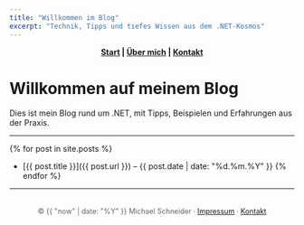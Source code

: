 ```yaml
---
title: "Willkommen im Blog"
excerpt: "Technik, Tipps und tiefes Wissen aus dem .NET-Kosmos"
---
```


<nav style="text-align: center; font-weight: bold; margin-bottom: 2rem;">
  <a href="/">Start</a> |
  <a href="/about/">Über mich</a> |
  <a href="/kontakt/">Kontakt</a>
</nav>


# Willkommen auf meinem Blog

Dies ist mein Blog rund um .NET, mit Tipps, Beispielen und Erfahrungen aus der Praxis.

---

{% for post in site.posts %}
  - [{{ post.title }}]({{ post.url }}) – {{ post.date | date: "%d.%m.%Y" }}
{% endfor %}

<hr>
<footer style="text-align: center; font-size: 0.9em; color: #666; margin-top: 2rem;">
  <p>
    © {{ "now" | date: "%Y" }} Michael Schneider · 
    <a href="https://schneider-michael.de/home/Impressum">Impressum</a> · 
    <a href="/kontakt/">Kontakt</a>
  </p>
</footer>